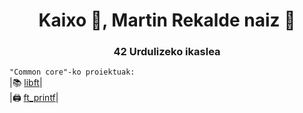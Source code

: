 <h1 align="center">Kaixo 👋, Martin Rekalde naiz 🦆</h1>
<h3 align="center">42 Urdulizeko ikaslea</h3>

`"Common core"-ko proiektuak:`
<br>
|📚 [libft](https://github.com/MartinRekalde/Libft)|
<br>
|🖨 [ft_printf](https://github.com/MartinRekalde/ft_printf)|
